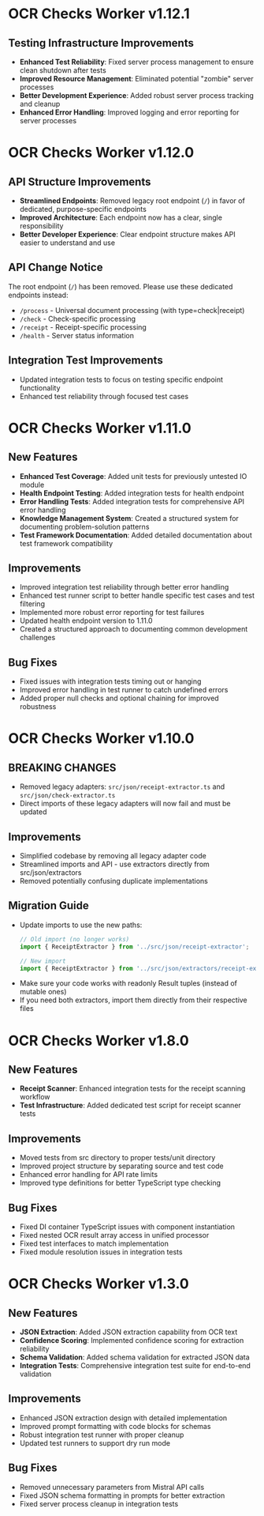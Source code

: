 # OCR Checks Worker v1.12.1

## Testing Infrastructure Improvements

- **Enhanced Test Reliability**: Fixed server process management to ensure clean shutdown after tests
- **Improved Resource Management**: Eliminated potential "zombie" server processes
- **Better Development Experience**: Added robust server process tracking and cleanup
- **Enhanced Error Handling**: Improved logging and error reporting for server processes

# OCR Checks Worker v1.12.0

## API Structure Improvements

- **Streamlined Endpoints**: Removed legacy root endpoint (`/`) in favor of dedicated, purpose-specific endpoints
- **Improved Architecture**: Each endpoint now has a clear, single responsibility
- **Better Developer Experience**: Clear endpoint structure makes API easier to understand and use

## API Change Notice

The root endpoint (`/`) has been removed. Please use these dedicated endpoints instead:
- `/process` - Universal document processing (with type=check|receipt)
- `/check` - Check-specific processing
- `/receipt` - Receipt-specific processing
- `/health` - Server status information

## Integration Test Improvements

- Updated integration tests to focus on testing specific endpoint functionality
- Enhanced test reliability through focused test cases

# OCR Checks Worker v1.11.0

## New Features

- **Enhanced Test Coverage**: Added unit tests for previously untested IO module
- **Health Endpoint Testing**: Added integration tests for health endpoint
- **Error Handling Tests**: Added integration tests for comprehensive API error handling
- **Knowledge Management System**: Created a structured system for documenting problem-solution patterns
- **Test Framework Documentation**: Added detailed documentation about test framework compatibility

## Improvements

- Improved integration test reliability through better error handling
- Enhanced test runner script to better handle specific test cases and test filtering
- Implemented more robust error reporting for test failures
- Updated health endpoint version to 1.11.0
- Created a structured approach to documenting common development challenges

## Bug Fixes

- Fixed issues with integration tests timing out or hanging
- Improved error handling in test runner to catch undefined errors
- Added proper null checks and optional chaining for improved robustness

# OCR Checks Worker v1.10.0

## BREAKING CHANGES

- Removed legacy adapters: `src/json/receipt-extractor.ts` and `src/json/check-extractor.ts`
- Direct imports of these legacy adapters will now fail and must be updated

## Improvements

- Simplified codebase by removing all legacy adapter code
- Streamlined imports and API - use extractors directly from src/json/extractors
- Removed potentially confusing duplicate implementations

## Migration Guide

- Update imports to use the new paths:
  ```typescript
  // Old import (no longer works)
  import { ReceiptExtractor } from '../src/json/receipt-extractor';
  
  // New import
  import { ReceiptExtractor } from '../src/json/extractors/receipt-extractor';
  ```
- Make sure your code works with readonly Result tuples (instead of mutable ones)
- If you need both extractors, import them directly from their respective files

# OCR Checks Worker v1.8.0

## New Features

- **Receipt Scanner**: Enhanced integration tests for the receipt scanning workflow
- **Test Infrastructure**: Added dedicated test script for receipt scanner tests

## Improvements

- Moved tests from src directory to proper tests/unit directory
- Improved project structure by separating source and test code
- Enhanced error handling for API rate limits
- Improved type definitions for better TypeScript type checking

## Bug Fixes

- Fixed DI container TypeScript issues with component instantiation
- Fixed nested OCR result array access in unified processor
- Fixed test interfaces to match implementation
- Fixed module resolution issues in integration tests

# OCR Checks Worker v1.3.0

## New Features

- **JSON Extraction**: Added JSON extraction capability from OCR text
- **Confidence Scoring**: Implemented confidence scoring for extraction reliability
- **Schema Validation**: Added schema validation for extracted JSON data
- **Integration Tests**: Comprehensive integration test suite for end-to-end validation

## Improvements

- Enhanced JSON extraction design with detailed implementation
- Improved prompt formatting with code blocks for schemas
- Robust integration test runner with proper cleanup
- Updated test runners to support dry run mode

## Bug Fixes

- Removed unnecessary parameters from Mistral API calls
- Fixed JSON schema formatting in prompts for better extraction
- Fixed server process cleanup in integration tests